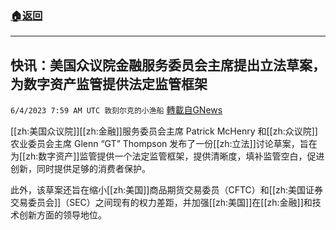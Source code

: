 ###  [:house:返回](README.md)
---


## 快讯：美国众议院金融服务委员会主席提出立法草案，为数字资产监管提供法定监管框架
`6/4/2023 7:59 AM UTC 敦刻尔克的小渔船` [轉載自GNews](https://gnews.org/articles/1356256)

[[zh:美国众议院]][[zh:金融]]服务委员会主席 Patrick McHenry 和[[zh:众议院]]农业委员会主席 Glenn “GT” Thompson 发布了一份[[zh:立法]]讨论草案，旨在为[[zh:数字资产]]监管提供一个法定监管框架，提供清晰度，填补监管空白，促进创新，同时提供足够的消费者保护。

此外，该草案还旨在缩小[[zh:美国]]商品期货交易委员（CFTC）和[[zh:美国证券交易委员会]]（SEC）之间现有的权力差距，并加强[[zh:美国]]在[[zh:金融]]和技术创新方面的领导地位。
